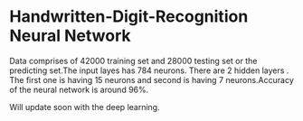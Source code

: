 # Handwritten-Digit-Recognition Neural Network
Data comprises of 42000 training set and 28000 testing set or the predicting set.The input layes has 784 neurons. There are 2 hidden layers . The first one is having 15 neurons and second is having 7 neurons.Accuracy of the neural network is around 96%.

Will update soon with the deep learning.


